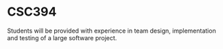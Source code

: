 # CSC394
Students will be provided with experience in team design, implementation and testing of a large software project. 

